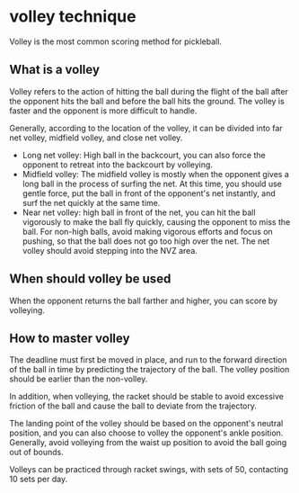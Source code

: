 # volley technique

Volley is the most common scoring method for pickleball.

## What is a volley

Volley refers to the action of hitting the ball during the flight of the ball after the opponent hits the ball and before the ball hits the ground. The volley is faster and the opponent is more difficult to handle.

Generally, according to the location of the volley, it can be divided into far net volley, midfield volley, and close net volley.

* Long net volley: High ball in the backcourt, you can also force the opponent to retreat into the backcourt by volleying.
* Midfield volley: The midfield volley is mostly when the opponent gives a long ball in the process of surfing the net. At this time, you should use gentle force, put the ball in front of the opponent's net instantly, and surf the net quickly at the same time.
* Near net volley: high ball in front of the net, you can hit the ball vigorously to make the ball fly quickly, causing the opponent to miss the ball. For non-high balls, avoid making vigorous efforts and focus on pushing, so that the ball does not go too high over the net. The net volley should avoid stepping into the NVZ area.


## When should volley be used

When the opponent returns the ball farther and higher, you can score by volleying.

## How to master volley

The deadline must first be moved in place, and run to the forward direction of the ball in time by predicting the trajectory of the ball. The volley position should be earlier than the non-volley.

In addition, when volleying, the racket should be stable to avoid excessive friction of the ball and cause the ball to deviate from the trajectory.

The landing point of the volley should be based on the opponent's neutral position, and you can also choose to volley the opponent's ankle position. Generally, avoid volleying from the waist up position to avoid the ball going out of bounds.

Volleys can be practiced through racket swings, with sets of 50, contacting 10 sets per day.